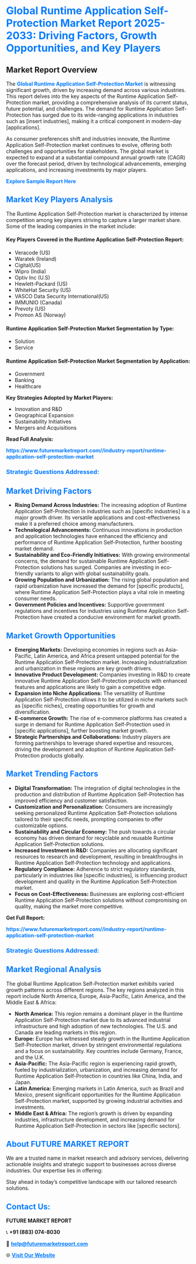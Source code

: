 <h1 style="color: #007BFF;">Global Runtime Application Self-Protection Market Report 2025-2033: Driving Factors, Growth Opportunities, and Key Players</h1>

<section id="overview">
<h2>Market Report Overview</h2>
<p>The <a href="https://www.futuremarketreport.com//industry-report/runtime-application-self-protection-market" style="color: #007BFF; text-decoration: none;"><strong>Global Runtime Application Self-Protection Market</strong></a> is witnessing significant growth, driven by increasing demand across various industries. This report delves into the key aspects of the Runtime Application Self-Protection market, providing a comprehensive analysis of its current status, future potential, and challenges. The demand for Runtime Application Self-Protection has surged due to its wide-ranging applications in industries such as [insert industries], making it a critical component in modern-day [applications].</p>
<p>As consumer preferences shift and industries innovate, the Runtime Application Self-Protection market continues to evolve, offering both challenges and opportunities for stakeholders. The global market is expected to expand at a substantial compound annual growth rate (CAGR) over the forecast period, driven by technological advancements, emerging applications, and increasing investments by major players.</p>
</section>

<section id="overview">
<p><a href="https://www.futuremarketreport.com//request-sample/reportId=63013" style="color: #007BFF; text-decoration: none;"><strong>Explore Sample Report Here</strong></a></p>
</section>

<section id="key-players">
<h2 style="color: #007BFF;">Market Key Players Analysis</h2>
<p>The Runtime Application Self-Protection market is characterized by intense competition among key players striving to capture a larger market share. Some of the leading companies in the market include:</p>
<h4>Key Players Covered in the Runtime Application Self-Protection Report:</h4>
<ul><li>Veracode (US)</li><li>Waratek (Ireland)</li><li>Cigital(US)</li><li>Wipro (India)</li><li>Optiv Inc (U.S)</li><li>Hewlett-Packard (US)</li><li>WhiteHat Security (US)</li><li>VASCO Data Security International(US)</li><li>IMMUNIO (Canada)</li><li>Prevoty (US)</li><li>Promon AS (Norway)</li></ul>
<h4>Runtime Application Self-Protection Market Segmentation by Type:</h4>
<ul><li>Solution</li><li>Service</li></ul>

<h4>Runtime Application Self-Protection Market Segmentation by Application:</h4>
<ul><li>Government</li><li>Banking</li><li>Healthcare</li></ul>
<p><strong>Key Strategies Adopted by Market Players:</strong></p>
<ul>
<li>Innovation and R&D</li>
<li>Geographical Expansion</li>
<li>Sustainability Initiatives</li>
<li>Mergers and Acquisitions</li>
</ul>
</section>

<section>
<p><strong>Read Full Analysis: </strong></p><a href="https://www.futuremarketreport.com//industry-report/runtime-application-self-protection-market" style="color: #007BFF; text-decoration: none;"><strong>https://www.futuremarketreport.com//industry-report/runtime-application-self-protection-market</strong></a>
<h3 style="color: #007BFF;">Strategic Questions Addressed:</h3>
</section>

<section id="driving-factors">
<h2 style="color: #007BFF;">Market Driving Factors</h2>
<ul>
<li><strong>Rising Demand Across Industries:</strong> The increasing adoption of Runtime Application Self-Protection in industries such as [specific industries] is a major growth driver. Its versatile applications and cost-effectiveness make it a preferred choice among manufacturers.</li>
<li><strong>Technological Advancements:</strong> Continuous innovations in production and application technologies have enhanced the efficiency and performance of Runtime Application Self-Protection, further boosting market demand.</li>
<li><strong>Sustainability and Eco-Friendly Initiatives:</strong> With growing environmental concerns, the demand for sustainable Runtime Application Self-Protection solutions has surged. Companies are investing in eco-friendly variants to align with global sustainability goals.</li>
<li><strong>Growing Population and Urbanization:</strong> The rising global population and rapid urbanization have increased the demand for [specific products], where Runtime Application Self-Protection plays a vital role in meeting consumer needs.</li>
<li><strong>Government Policies and Incentives:</strong> Supportive government regulations and incentives for industries using Runtime Application Self-Protection have created a conducive environment for market growth.</li>
</ul>
</section>

<section id="growth-opportunities">
<h2 style="color: #007BFF;">Market Growth Opportunities</h2>
<ul>
<li><strong>Emerging Markets:</strong> Developing economies in regions such as Asia-Pacific, Latin America, and Africa present untapped potential for the Runtime Application Self-Protection market. Increasing industrialization and urbanization in these regions are key growth drivers.</li>
<li><strong>Innovative Product Development:</strong> Companies investing in R&D to create innovative Runtime Application Self-Protection products with enhanced features and applications are likely to gain a competitive edge.</li>
<li><strong>Expansion into Niche Applications:</strong> The versatility of Runtime Application Self-Protection allows it to be utilized in niche markets such as [specific niches], creating opportunities for growth and diversification.</li>
<li><strong>E-commerce Growth:</strong> The rise of e-commerce platforms has created a surge in demand for Runtime Application Self-Protection used in [specific applications], further boosting market growth.</li>
<li><strong>Strategic Partnerships and Collaborations:</strong> Industry players are forming partnerships to leverage shared expertise and resources, driving the development and adoption of Runtime Application Self-Protection products globally.</li>
</ul>
</section>

<section id="trending-factors">
<h2 style="color: #007BFF;">Market Trending Factors</h2>
<ul>
<li><strong>Digital Transformation:</strong> The integration of digital technologies in the production and distribution of Runtime Application Self-Protection has improved efficiency and customer satisfaction.</li>
<li><strong>Customization and Personalization:</strong> Consumers are increasingly seeking personalized Runtime Application Self-Protection solutions tailored to their specific needs, prompting companies to offer customizable options.</li>
<li><strong>Sustainability and Circular Economy:</strong> The push towards a circular economy has driven demand for recyclable and reusable Runtime Application Self-Protection solutions.</li>
<li><strong>Increased Investment in R&D:</strong> Companies are allocating significant resources to research and development, resulting in breakthroughs in Runtime Application Self-Protection technology and applications.</li>
<li><strong>Regulatory Compliance:</strong> Adherence to strict regulatory standards, particularly in industries like [specific industries], is influencing product development and quality in the Runtime Application Self-Protection market.</li>
<li><strong>Focus on Cost-Effectiveness:</strong> Businesses are exploring cost-efficient Runtime Application Self-Protection solutions without compromising on quality, making the market more competitive.</li>
</ul>
</section>

<section>
<p><strong>Get Full Report: </strong></p><a href="https://www.futuremarketreport.com//industry-report/runtime-application-self-protection-market" style="color: #007BFF; text-decoration: none;"><strong>https://www.futuremarketreport.com//industry-report/runtime-application-self-protection-market</strong></a>
<h3 style="color: #007BFF;">Strategic Questions Addressed:</h3>
</section>


<section id="regional-analysis">
<h2 style="color: #007BFF;">Market Regional Analysis</h2>
<p>The global Runtime Application Self-Protection market exhibits varied growth patterns across different regions. The key regions analyzed in this report include North America, Europe, Asia-Pacific, Latin America, and the Middle East & Africa:</p>
<ul>
<li><strong>North America:</strong> This region remains a dominant player in the Runtime Application Self-Protection market due to its advanced industrial infrastructure and high adoption of new technologies. The U.S. and Canada are leading markets in this region.</li>
<li><strong>Europe:</strong> Europe has witnessed steady growth in the Runtime Application Self-Protection market, driven by stringent environmental regulations and a focus on sustainability. Key countries include Germany, France, and the U.K.</li>
<li><strong>Asia-Pacific:</strong> The Asia-Pacific region is experiencing rapid growth, fueled by industrialization, urbanization, and increasing demand for Runtime Application Self-Protection in countries like China, India, and Japan.</li>
<li><strong>Latin America:</strong> Emerging markets in Latin America, such as Brazil and Mexico, present significant opportunities for the Runtime Application Self-Protection market, supported by growing industrial activities and investments.</li>
<li><strong>Middle East & Africa:</strong> The region’s growth is driven by expanding industries, infrastructure development, and increasing demand for Runtime Application Self-Protection in sectors like [specific sectors].</li>
</ul>
</section>

<footer>
<h2 style="color: #007BFF;">About FUTURE MARKET REPORT</h2>
<p>We are a trusted name in market research and advisory services, delivering actionable insights and strategic support to businesses across diverse industries. Our expertise lies in offering:</p>

<p>Stay ahead in today’s competitive landscape with our tailored research solutions.</p>

<h2 style="color: #007BFF;">Contact Us:</h2>
<p><strong>FUTURE MARKET REPORT</strong></p>
<p>📞 <strong>+91 (883) 074-8030</strong></p>
<p>📧 <strong><a href="mailto:help@futuremarketreport.com" style="color: #007BFF;">help@futuremarketreport.com</a></strong></p>
<p>🌐 <strong><a href="https://www.futuremarketreport.com/" style="color: #007BFF;">Visit Our Website</a></strong></p>
</footer>